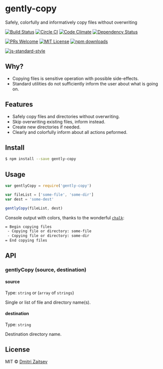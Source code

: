 # gently-copy 
Safely, colorfully and informatively copy files without overwriting

[![Build Status](https://travis-ci.org/dmitriz/gently-copy.svg?branch=master)](https://travis-ci.org/dmitriz/gently-copy) 
[![Circle CI](https://circleci.com/gh/dmitriz/gently-copy.svg?style=svg)](https://circleci.com/gh/dmitriz/gently-copy)
[![Code Climate](https://codeclimate.com/github/dmitriz/min-karma/badges/gpa.svg)](https://codeclimate.com/github/dmitriz/gently-copy) 
[![Dependency Status](https://david-dm.org/dmitriz/min-karma.svg)](https://david-dm.org/dmitriz/gently-copy) 

[![PRs Welcome](https://img.shields.io/badge/PRs-welcome-brightgreen.svg?style=flat-square)](http://makeapullrequest.com) 
[![MIT License](https://img.shields.io/npm/l/gently-copy.svg?style=flat-square)](http://opensource.org/licenses/MIT) 
[![npm downloads](https://img.shields.io/npm/dm/gently-copy.svg?style=flat-square)](https://www.npmjs.com/package/gently-copy)

[![js-standard-style](https://cdn.rawgit.com/feross/standard/master/badge.svg)](https://github.com/feross/standard)


## Why?
- Copying files is sensitive operation with possible side-effects.
- Standard utilities do not sufficiently inform the user about what is going on.


## Features
- Safely copy files and directories without overwriting. 
- Skip overwriting existing files, inform instead.
- Create new directories if needed.
- Clearly and colorfully inform about all actions peformed.


## Install

```sh
$ npm install --save gently-copy
```


## Usage

```js
var gentlyCopy = require('gently-copy')

var fileList = ['some-file', 'some-dir']
var dest = 'some-dest'

gentlyCopy(fileList, dest)
```

Console output with colors, thanks to the wonderful [`chalk`](https://github.com/chalk/chalk):
```sh
= Begin copying files
 - Copying file or directory: some-file
 - Copying file or directory: some-dir
= End copying files

```


## API


### gentlyCopy (source, destination)


#### source

Type: `string` or (`array` of `strings`)

Single or list of file and directory name(s).


#### destination

Type: `string`

Destination directory name.


## License

MIT © [Dmitri Zaitsev](https://github.com/dmitriz)
